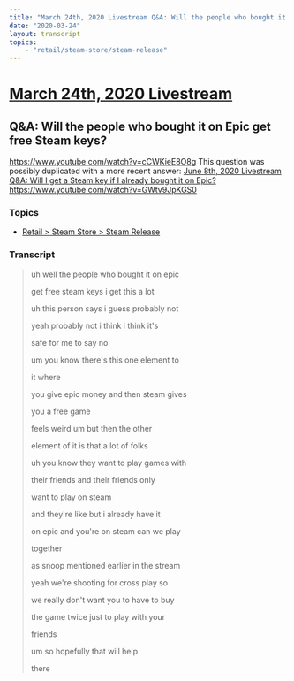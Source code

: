 ```yaml
---
title: "March 24th, 2020 Livestream Q&A: Will the people who bought it on Epic get free Steam keys?"
date: "2020-03-24"
layout: transcript
topics:
    - "retail/steam-store/steam-release"
---
```

# [March 24th, 2020 Livestream](../2020-03-24.md)
## Q&A: Will the people who bought it on Epic get free Steam keys?
https://www.youtube.com/watch?v=cCWKieE8O8g
This question was possibly duplicated with a more recent answer: [June 8th, 2020 Livestream Q&A: Will I get a Steam key if I already bought it on Epic?](./yt-GWtv9JpKGS0.md) https://www.youtube.com/watch?v=GWtv9JpKGS0


### Topics
* [Retail > Steam Store > Steam Release](../topics/retail/steam-store/steam-release.md)

### Transcript

> uh well the people who bought it on epic
>
> get free steam keys i get this a lot
>
> uh this person says i guess probably not
>
> yeah probably not i think i think it's
>
> safe for me to say no
>
> um you know there's this one element to
>
> it where
>
> you give epic money and then steam gives
>
> you a free game
>
> feels weird um but then the other
>
> element of it is that a lot of folks
>
> uh you know they want to play games with
>
> their friends and their friends only
>
> want to play on steam
>
> and they're like but i already have it
>
> on epic and you're on steam can we play
>
> together
>
> as snoop mentioned earlier in the stream
>
> yeah we're shooting for cross play so
>
> we really don't want you to have to buy
>
> the game twice just to play with your
>
> friends
>
> um so hopefully that will help
>
> there
